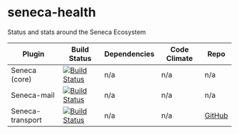seneca-health
=============

Status and stats around the Seneca Ecosystem



| Plugin        | Build Status  | Dependencies | Code Climate | Repo |
| ------------- |---------------| ------------ | ------------ | ---- |
| Seneca (core) | [![Build Status](https://travis-ci.org/rjrodger/seneca.png?branch=master)](https://travis-ci.org/rjrodger/seneca) | n/a | n/a | n/a |
| Seneca-mail   | [![Build Status](https://secure.travis-ci.org/rjrodger/seneca-mail.png)](http://travis-ci.org/rjrodger/seneca-mail) | n/a | n/a | n/a |
| Seneca-transport   | [![Build Status](https://travis-ci.org/rjrodger/seneca-transport.png?branch=master)](https://travis-ci.org/rjrodger/seneca-transport) | n/a | n/a | [GitHub](https://github.com/rjrodger/seneca-transport) |
